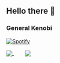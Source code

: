 ## Hello there 👋

### General Kenobi

[![Spotify](https://novatorem-4hanl994v-asger-weirsoee.vercel.app/api/spotify)](https://open.spotify.com/user/y2tehpk5vr84wccgtc41eheys)


<a style="margin-right: 30px;" href="https://github.com/anuraghazra/github-readme-stats">
  <img align="center" src="https://github-readme-stats.vercel.app/api?username=asger-weirsoee&show_icons=true&theme=radical" />
</a>
<a href="https://github.com/anuraghazra/convoychat">
  <img align="center" src="https://github-readme-stats.vercel.app/api/top-langs/?username=asger-weirsoee&langs_count=4" />
</a>


